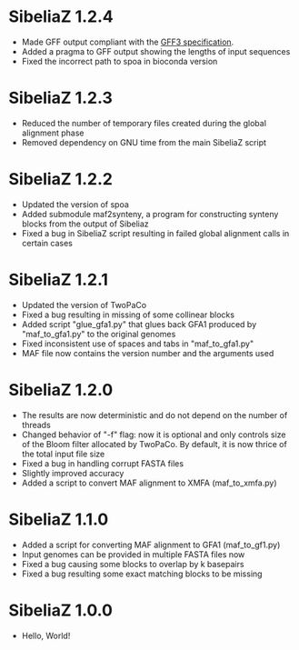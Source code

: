 SibeliaZ 1.2.4
==============
* Made GFF output compliant with the [GFF3 specification](https://github.com/The-Sequence-Ontology/Specifications/blob/master/gff3.md).
* Added a pragma to GFF output showing the lengths of input sequences
* Fixed the incorrect path to spoa in bioconda version

SibeliaZ 1.2.3
==============
* Reduced the number of temporary files created during the global alignment phase
* Removed dependency on GNU time from the main SibeliaZ script

SibeliaZ 1.2.2
==============
* Updated the version of spoa
* Added submodule maf2synteny, a program for constructing synteny blocks from
the output of Sibeliaz
* Fixed a bug in SibeliaZ script resulting in failed global alignment calls in
certain cases

SibeliaZ 1.2.1
==============
* Updated the version of TwoPaCo
* Fixed a bug resulting in missing of some collinear blocks
* Added script "glue_gfa1.py" that glues back GFA1 produced by "maf_to_gfa1.py"
to the original genomes
* Fixed inconsistent use of spaces and tabs in "maf_to_gfa1.py"
* MAF file now contains the version number and the arguments used

SibeliaZ 1.2.0
==============
* The results are now deterministic and do not depend on the number of threads
* Changed behavior of "-f" flag: now it is optional and only controls size of
the Bloom filter allocated by TwoPaCo. By default, it is now thrice of the
total input file size
* Fixed a bug in handling corrupt FASTA files
* Slightly improved accuracy
* Added a script to convert MAF alignment to XMFA (maf_to_xmfa.py)
                                                                  
SibeliaZ 1.1.0
==============
* Added a script for converting MAF alignment to GFA1 (maf_to_gf1.py)
* Input genomes can be provided in multiple FASTA files now
* Fixed a bug causing some blocks to overlap by k basepairs
* Fixed a bug resulting some exact matching blocks to be missing

SibeliaZ 1.0.0
==============
* Hello, World!
